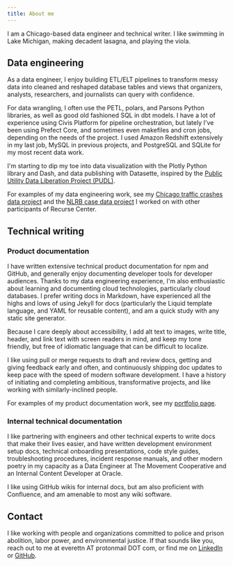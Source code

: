 ```yaml
---
title: About me
---
```


I am a Chicago-based data engineer and technical writer. I like swimming in Lake Michigan, making decadent lasagna, and playing the viola.

## Data engineering

As a data engineer, I enjoy building ETL/ELT pipelines to transform messy data into cleaned and reshaped database tables and views that organizers, analysts, researchers, and journalists can query with confidence.

For data wrangling, I often use the PETL, polars, and Parsons Python libraries, as well as good old fashioned SQL in dbt models. I have a lot of experience using Civis Platform for pipeline orchestration, but lately I've been using Prefect Core, and sometimes even makefiles and cron jobs, depending on the needs of the project. I used Amazon Redshift extensively in my last job, MySQL in previous projects, and PostgreSQL and SQLite for my most recent data work.

I'm starting to dip my toe into data visualization with the Plotly Python library and Dash, and data publishing with Datasette, inspired by the [Public Utility Data Liberation Project (PUDL)](https://catalyst.coop/pudl/).

For examples of my data engineering work, see my [Chicago traffic crashes data project](https://github.com/datatoolsrc2023/chicago_traffic_crashes) and the [NLRB case data project](https://github.com/datatoolsrc2023/nlrb_data) I worked on with other participants of Recurse Center.

## Technical writing

### Product documentation

I have written extensive technical product documentation for npm and GitHub, and generally enjoy documenting developer tools for developer audiences. Thanks to my data engineering experience, I'm also enthusiastic about learning and documenting cloud technologies, particularly cloud databases. I prefer writing docs in Markdown, have experienced all the highs and lows of using Jekyll for docs (particularly the Liquid template language, and YAML for reusable content), and am a quick study with any static site generator.

Because I care deeply about accessibility, I add alt text to images, write title, header, and link text with screen readers in mind, and keep my tone friendly, but free of idiomatic language that can be difficult to localize.

I like using pull or merge requests to draft and review docs, getting and giving feedback early and often, and continuously shipping doc updates to keep pace with the speed of modern software development. I have a history of initiating and completing ambitious, transformative projects, and like working with similarly-inclined people.

For examples of my product documentation work, see my [portfolio page](/portfolio).

### Internal technical documentation

I like partnering with engineers and other technical experts to write docs that make their lives easier, and have written development environment setup docs, technical onboarding presentations, code style guides, troubleshooting procedures, incident response manuals, and other modern poetry in my capacity as a Data Engineer at The Movement Cooperative and an Internal Content Developer at Oracle.

I like using GitHub wikis for internal docs, but am also proficient with Confluence, and am amenable to most any wiki software.


## Contact

I like working with people and organizations committed to police and prison abolition, labor power, and environmental justice. If that sounds like you, reach out to me at everettn AT protonmail DOT com, or find me on [LinkedIn]((https://linkedin.com/in/nikki-everett/)) or [GitHub](https://github.com/neverett).